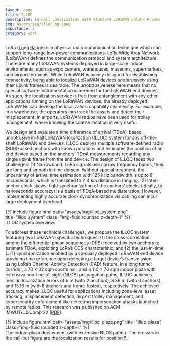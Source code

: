 ```yaml
---
layout: page
title: ILLOC
description: In-Hall Localization with Standard LoRaWAN Uplink Frames
img: assets/img/illoc_bg.jpeg
importance: 2
category: work
---
```



LoRa (<ins>Lo</ins>ng <ins>Ra</ins>nge)  is a physical radio communication technique which can support long-range low-power communications. LoRa Wide Area Network (LoRaWAN) defines the communication protocol and system architecture.
There are many LoRaWAN systems deployed in large-scale indoor environments, such as expo centers, warehouses, museums, supermarkets, and airport terminals. While LoRaWAN is mainly designed for establishing connectivity, being able to localize LoRaWAN devices *unobtrusively* using their uplink frames is desirable. The unobtrusiveness here means that no special software instrumentation is needed for the LoRaWAN end devices. As such, the localization service is free from entanglement with any other applications running on the LoRaWAN devices; the already deployed LoRaWANs can develop the localization capability seamlessly. For example, in a warehouse, the operators can track the assets and detect their misplacement. In airports, LoRaWAN radios have been used for trolley management, where knowing the coarse location is very useful.  

We design and evaluate a time difference of arrival (TDoA)-based, unobtrusive in-hall LoRaWAN localization (ILLOC) system for any off-the-shelf LoRaWAN end devices. ILLOC deploys multiple software-defined radio (SDR)-based anchors with known positions and estimates the position of an end device based on the anchors’ TDoA measurements regarding any single uplink frame from the end device. The design of ILLOC faces two challenges: (1) Narrowband: LoRa signals use narrow frequency bands, thus are long and smooth in time domain. Without special treatment, the uncertainty of arrival time estimation with 125 kHz bandwidth is up to 8 microseconds, which is translated to 2.4 km distance in ranging. (2) Inter-anchor clock skews: tight synchronization of the anchors’ clocks (ideally, to nanoseconds accuracy) is a basis of TDoA-based multilateration. However, implementing highly accurate clock synchronization via cabling can incur large deployment overhead.


<div class="row">
    <div class="col-sm-12 text-center">
        {% include figure.html path="assets/img/illoc_system.png" title="illoc_system" class="img-fluid rounded z-depth-1" %}
    </div>
</div>
<div class="caption">
    ILLOC system overview.
</div>


To address these technical challenges, we propose the ILLOC system featuring two LoRaWAN-specific techniques: (1) the cross-correlation among the differential phase sequences (DPS) received by two anchors to estimate TDoA, exploiting LoRa’s CCS characteristic; and (2) the just-in-time (JIT) synchronization enabled by a specially deployed LoRaWAN end device providing time reference upon detecting a target device’s transmission, using LoRa’s Channel Activity Detection (CAD) feature. In a long tunnel corridor, a 70 × 32 sqm sports hall, and a 110 × 70 sqm indoor plaza with extensive non-line-of-sight (NLOS) propagation paths, ILLOC achieves median localization errors of 6 m (with 2 anchors), 8.36 m (with 6 anchors), and 15.16 m (with 6 anchors and frame fusion), respectively. The achieved accuracy makes ILLOC useful for applications including zone-level asset tracking, misplacement detection, airport trolley management, and cybersecurity enforcement like detecting impersonation attacks launched by remote radios. This research was published on ACM IMWUT/UbiComp'22 ([PDF](/assets/pdf/ILLOC-final.pdf)).

<div class="row">
    <div class="col-sm-12 text-center">
        {% include figure.html path="assets/img/illoc_plaza.png" title="illoc_plaza" class="img-fluid rounded z-depth-1" %}
    </div>
</div>
<div class="caption">
    The indoor plaza deployment (with extensive NLOS paths). The crosses in the call-out figure are the localization results for position 5.
</div>
